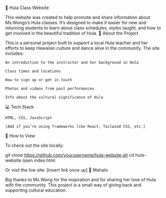 🌺 Hula Class Website

This website was created to help promote and share information about Ms.Wongs’s Hula classes. It’s designed to make it easier for new and returning students to learn about class schedules, styles taught, and how to get involved in the beautiful tradition of Hula.
🧭 About the Project

This is a personal project built to support a local Hula teacher and her efforts to keep Hawaiian culture and dance alive in the community. The site includes:

    An introduction to the instructor and her background in Hula

    Class times and locations

    How to sign up or get in touch

    Photos and videos from past performances

    Info about the cultural significance of Hula

💻 Tech Stack

    HTML, CSS, JavaScript

    [Add if you’re using frameworks like React, Tailwind CSS, etc.]

🚀 How to View

To check out the site locally:

git clone https://github.com/yourusername/hula-website.git
cd hula-website
open index.html

Or visit the live site: [insert link once up]
🤙 Mahalo

Big thanks to Ms.Wong for the inspiration and for sharing her love of Hula with the community. This project is a small way of giving back and supporting cultural education.
